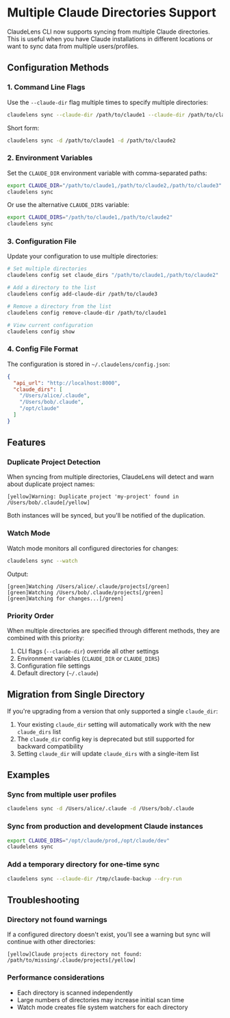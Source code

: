 # Multiple Claude Directories Support

ClaudeLens CLI now supports syncing from multiple Claude directories. This is useful when you have Claude installations in different locations or want to sync data from multiple users/profiles.

## Configuration Methods

### 1. Command Line Flags

Use the `--claude-dir` flag multiple times to specify multiple directories:

```bash
claudelens sync --claude-dir /path/to/claude1 --claude-dir /path/to/claude2
```

Short form:
```bash
claudelens sync -d /path/to/claude1 -d /path/to/claude2
```

### 2. Environment Variables

Set the `CLAUDE_DIR` environment variable with comma-separated paths:

```bash
export CLAUDE_DIR="/path/to/claude1,/path/to/claude2,/path/to/claude3"
claudelens sync
```

Or use the alternative `CLAUDE_DIRS` variable:
```bash
export CLAUDE_DIRS="/path/to/claude1,/path/to/claude2"
claudelens sync
```

### 3. Configuration File

Update your configuration to use multiple directories:

```bash
# Set multiple directories
claudelens config set claude_dirs "/path/to/claude1,/path/to/claude2"

# Add a directory to the list
claudelens config add-claude-dir /path/to/claude3

# Remove a directory from the list
claudelens config remove-claude-dir /path/to/claude1

# View current configuration
claudelens config show
```

### 4. Config File Format

The configuration is stored in `~/.claudelens/config.json`:

```json
{
  "api_url": "http://localhost:8000",
  "claude_dirs": [
    "/Users/alice/.claude",
    "/Users/bob/.claude",
    "/opt/claude"
  ]
}
```

## Features

### Duplicate Project Detection

When syncing from multiple directories, ClaudeLens will detect and warn about duplicate project names:

```
[yellow]Warning: Duplicate project 'my-project' found in /Users/bob/.claude[/yellow]
```

Both instances will be synced, but you'll be notified of the duplication.

### Watch Mode

Watch mode monitors all configured directories for changes:

```bash
claudelens sync --watch
```

Output:
```
[green]Watching /Users/alice/.claude/projects[/green]
[green]Watching /Users/bob/.claude/projects[/green]
[green]Watching for changes...[/green]
```

### Priority Order

When multiple directories are specified through different methods, they are combined with this priority:

1. CLI flags (`--claude-dir`) override all other settings
2. Environment variables (`CLAUDE_DIR` or `CLAUDE_DIRS`)
3. Configuration file settings
4. Default directory (`~/.claude`)

## Migration from Single Directory

If you're upgrading from a version that only supported a single `claude_dir`:

1. Your existing `claude_dir` setting will automatically work with the new `claude_dirs` list
2. The `claude_dir` config key is deprecated but still supported for backward compatibility
3. Setting `claude_dir` will update `claude_dirs` with a single-item list

## Examples

### Sync from multiple user profiles
```bash
claudelens sync -d /Users/alice/.claude -d /Users/bob/.claude
```

### Sync from production and development Claude instances
```bash
export CLAUDE_DIRS="/opt/claude/prod,/opt/claude/dev"
claudelens sync
```

### Add a temporary directory for one-time sync
```bash
claudelens sync --claude-dir /tmp/claude-backup --dry-run
```

## Troubleshooting

### Directory not found warnings

If a configured directory doesn't exist, you'll see a warning but sync will continue with other directories:

```
[yellow]Claude projects directory not found: /path/to/missing/.claude/projects[/yellow]
```

### Performance considerations

- Each directory is scanned independently
- Large numbers of directories may increase initial scan time
- Watch mode creates file system watchers for each directory
